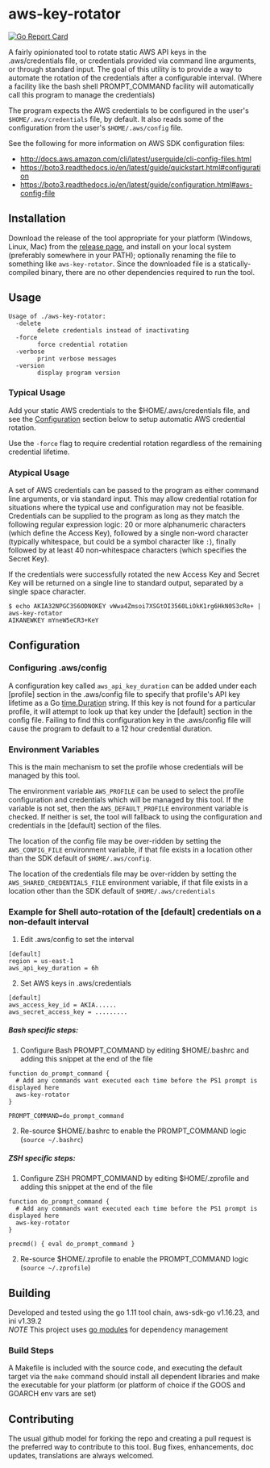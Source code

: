 # aws-key-rotator
[![Go Report Card](https://goreportcard.com/badge/github.com/mmmorris1975/aws-key-rotator)](https://goreportcard.com/report/github.com/mmmorris1975/aws-key-rotator)

A fairly opinionated tool to rotate static AWS API keys in the .aws/credentials file, or credentials provided via command
line arguments, or through standard input.  The goal of this utility is to provide a way to automate the rotation of the
credentials after a configurable interval. (Where a facility like the bash shell PROMPT_COMMAND facility will automatically
call this program to manage the credentials)

The program expects the AWS credentials to be configured in the user's `$HOME/.aws/credentials` file, by
default. It also reads some of the configuration from the user's `$HOME/.aws/config` file.

See the following for more information on AWS SDK configuration files:

- http://docs.aws.amazon.com/cli/latest/userguide/cli-config-files.html
- https://boto3.readthedocs.io/en/latest/guide/quickstart.html#configuration
- https://boto3.readthedocs.io/en/latest/guide/configuration.html#aws-config-file

## Installation

Download the release of the tool appropriate for your platform (Windows, Linux, Mac) from the [release page](https://github.com/mmmorris1975/aws-key-rotator/releases),
and install on your local system (preferably somewhere in your PATH); optionally renaming the file to something like `aws-key-rotator`.
Since the downloaded file is a statically-compiled binary, there are no other dependencies required to run the tool.

## Usage

```text
Usage of ./aws-key-rotator:
  -delete
    	delete credentials instead of inactivating
  -force
    	force credential rotation
  -verbose
    	print verbose messages
  -version
    	display program version
```

### Typical Usage
Add your static AWS credentials to the $HOME/.aws/credentials file, and see the [Configuration](#configuration) section
below to setup automatic AWS credential rotation.

Use the `-force` flag to require credential rotation regardless of the remaining credential lifetime.

### Atypical Usage
A set of AWS credentials can be passed to the program as either command line arguments, or via standard input.  This may
allow credential rotation for situations where the typical use and configuration may not be feasible.  Credentials can
be supplied to the program as long as they match the following regular expression logic: 20 or more alphanumeric characters
(which define the Access Key), followed by a single non-word character (typically whitespace, but could be a symbol
character like `:`), finally followed by at least 40 non-whitespace characters (which specifies the Secret Key).

If the credentials were successfully rotated the new Access Key and Secret Key will be returned on a single line to
standard output, separated by a single space character.

```text
$ echo AKIA32NPGC3S6ODNOKEY vWwa4Zmsoi7XSGtOI3560LiOkK1rg6HkN0S3cRe+ | aws-key-rotator
AIKANEWKEY mYneW5eCR3+KeY
```

## Configuration

### Configuring .aws/config
A configuration key called `aws_api_key_duration` can be added under each [profile] section in the .aws/config file to specify
that profile's API key lifetime as a Go [time.Duration](https://golang.org/pkg/time/#ParseDuration) string.  If this key is not found
for a particular profile, it will attempt to look up that key under the [default] section in the config file.  Failing to find this
configuration key in the .aws/config file will cause the program to default to a 12 hour credential duration.

### Environment Variables
This is the main mechanism to set the profile whose credentials will be managed by this tool.

The environment variable `AWS_PROFILE` can be used to select the profile configuration and credentials which will be managed by this tool.
If the variable is not set, then the `AWS_DEFAULT_PROFILE` environment variable is checked.  If neither is set, the tool will fallback to
using the configuration and credentials in the [default] section of the files.

The location of the config file may be over-ridden by setting the `AWS_CONFIG_FILE` environment variable, if that file exists in a location
other than the SDK default of `$HOME/.aws/config`.

The location of the credentials file may be over-ridden by setting the `AWS_SHARED_CREDENTIALS_FILE` environment variable, if that file
exists in a location other than the SDK default of `$HOME/.aws/credentials`

### Example for Shell auto-rotation of the [default] credentials on a non-default interval
  1. Edit .aws/config to set the interval
```
[default]
region = us-east-1
aws_api_key_duration = 6h
```
  2. Set AWS keys in .aws/credentials
```
[default]
aws_access_key_id = AKIA......
aws_secret_access_key = .........
```

##### Bash specific steps:
  1. Configure Bash PROMPT_COMMAND by editing $HOME/.bashrc and adding this snippet at the end of the file
```
function do_prompt_command {
  # Add any commands want executed each time before the PS1 prompt is displayed here
  aws-key-rotator
}

PROMPT_COMMAND=do_prompt_command
```
  2. Re-source $HOME/.bashrc to enable the PROMPT_COMMAND logic (`source ~/.bashrc`)

##### ZSH specific steps:
  1. Configure ZSH PROMPT_COMMAND by editing $HOME/.zprofile and adding this snippet at the end of the file
```
function do_prompt_command {
  # Add any commands want executed each time before the PS1 prompt is displayed here
  aws-key-rotator
}

precmd() { eval do_prompt_command }
```
  2. Re-source $HOME/.zprofile to enable the PROMPT_COMMAND logic (`source ~/.zprofile`)

## Building

Developed and tested using the go 1.11 tool chain, aws-sdk-go v1.16.23, and ini v1.39.2  
*NOTE* This project uses [go modules](https://github.com/golang/go/wiki/Modules) for dependency management

### Build Steps

A Makefile is included with the source code, and executing the default target via the `make` command should install all dependent
libraries and make the executable for your platform (or platform of choice if the GOOS and GOARCH env vars are set)

## Contributing

The usual github model for forking the repo and creating a pull request is the preferred way to
contribute to this tool.  Bug fixes, enhancements, doc updates, translations are always welcomed.
